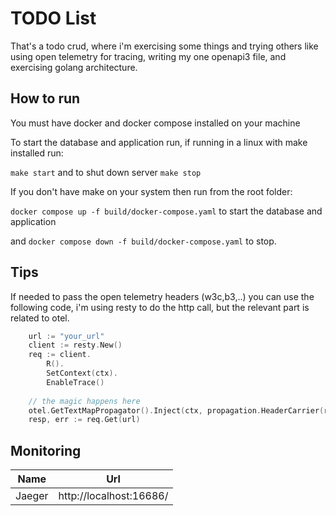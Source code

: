 # TODO List

That's a todo crud, where i'm exercising some things and trying others
like using open telemetry for tracing, writing my one openapi3 file, and
exercising golang architecture.

## How to run

You must have docker and docker compose installed on your machine

To start the database and application run, if running in a linux with make installed run:

`make start` and to shut down server `make stop`

If you don't have make on your system then run from the root folder:

`docker compose up -f build/docker-compose.yaml` to start the database and application

and `docker compose down -f build/docker-compose.yaml` to stop.

## Tips

If needed to pass the open telemetry headers (w3c,b3,..) you can use the following code, i'm using
resty to do the http call, but the relevant part is related to otel.


```go
    url := "your_url"
    client := resty.New()
	req := client.
		R().
		SetContext(ctx).
		EnableTrace()
	
	// the magic happens here
	otel.GetTextMapPropagator().Inject(ctx, propagation.HeaderCarrier(req.Header))
	resp, err := req.Get(url)

```

## Monitoring

| Name   | Url                     |
|--------|-------------------------|
| Jaeger | http://localhost:16686/ |

